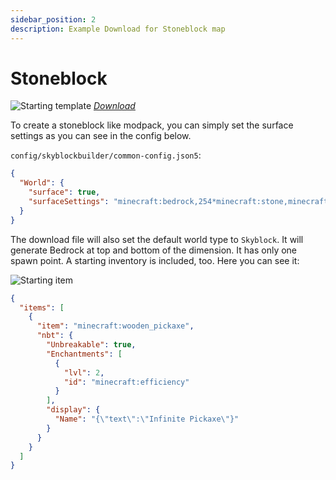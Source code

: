 ```yaml
---
sidebar_position: 2
description: Example Download for Stoneblock map
---
```


# Stoneblock
![Starting template](/img/projects/skyblock-builder/examples/stoneblock/start_template.png)
_[Download](/img/projects/skyblock-builder/examples/downloads/1.16.x/stoneblock.zip)_

To create a stoneblock like modpack, you can simply set the surface settings as you can see in the config below.

`config/skyblockbuilder/common-config.json5`:
```json
{  
  "World": {
    "surface": true,
    "surfaceSettings": "minecraft:bedrock,254*minecraft:stone,minecraft:bedrock"
  }
}
```

The download file will also set the default world type to `Skyblock`. It will generate Bedrock at top and bottom of the
dimension. It has only one spawn point. A starting inventory is included, too. Here you can see it:

![Starting item](/img/projects/skyblock-builder/examples/stoneblock/start_item.png)
```json
{
  "items": [
    {
      "item": "minecraft:wooden_pickaxe",
      "nbt": {
        "Unbreakable": true,
        "Enchantments": [
          {
            "lvl": 2,
            "id": "minecraft:efficiency"
          }
        ],
        "display": {
          "Name": "{\"text\":\"Infinite Pickaxe\"}"
        }
      }
    }
  ]
}
```